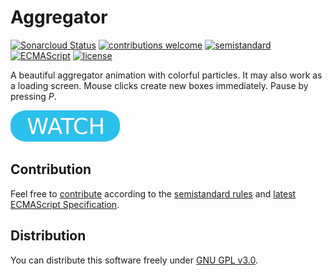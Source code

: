 # Aggregator

[![Sonarcloud Status](https://sonarcloud.io/api/project_badges/measure?project=berkerol_aggregator&metric=alert_status)](https://sonarcloud.io/dashboard?id=berkerol_aggregator)
[![contributions welcome](https://img.shields.io/badge/contributions-welcome-brightgreen.svg)](https://github.com/berkerol/aggregator/issues)
[![semistandard](https://img.shields.io/badge/code%20style-semistandard-brightgreen.svg)](https://github.com/Flet/semistandard)
[![ECMAScript](https://img.shields.io/badge/ECMAScript-latest-brightgreen.svg)](https://www.ecma-international.org/ecma-262)
[![license](https://img.shields.io/badge/license-GNU%20GPL%20v3.0-blue.svg)](https://github.com/berkerol/aggregator/blob/master/LICENSE)

A beautiful aggregator animation with colorful particles. It may also work as a loading screen. Mouse clicks create new boxes immediately. Pause by pressing _P_.

[![button](watch.png)](https://berkerol.github.io/aggregator/aggregator.html)

## Contribution

Feel free to [contribute](https://github.com/berkerol/aggregator/issues) according to the [semistandard rules](https://github.com/Flet/semistandard) and [latest ECMAScript Specification](https://www.ecma-international.org/ecma-262).

## Distribution

You can distribute this software freely under [GNU GPL v3.0](https://github.com/berkerol/aggregator/blob/master/LICENSE).
